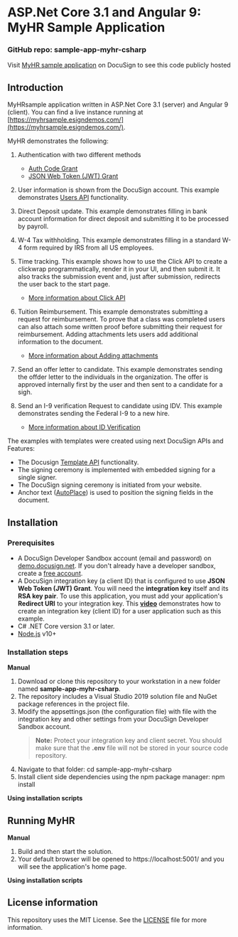 # ASP.Net Core 3.1 and Angular 9: MyHR Sample Application

### GitHub repo: sample-app-myhr-csharp
Visit [MyHR sample application](https://myhrsample.esigndemos.com/) on DocuSign to see this code publicly hosted

## Introduction
MyHRsample application written in ASP.Net Core 3.1 (server) and Angular 9 (client). You can find a live instance running at [https://myhrsample.esigndemos.com/](https://myhrsample.esigndemos.com/).

MyHR demonstrates the following:
1. Authentication with two different methods
    * [Auth Code Grant](https://developers.docusign.com/esign-rest-api/guides/authentication/oauth2-code-grant)
    * [JSON Web Token (JWT) Grant](https://developers.docusign.com/esign-rest-api/guides/authentication/oauth2-jsonwebtoken)

2. User information is shown from the DocuSign account. This example demonstrates  [Users API](https://developers.docusign.com/esign-rest-api/guides/authentication/user-info-endpoints) functionality.

3. Direct Deposit update. This example demonstrates filling in bank account information for direct deposit and submitting it to be processed by payroll.

4. W-4 Tax withholding. This example demonstrates filling in a standard W-4 form required by IRS from all US employees.

5. Time tracking. This example shows how to use the Click API to create a clickwrap programmatically, render it in your UI, and then submit it. It also tracks the submission event and, just after submission, redirects the user back to the start page.  
   * [More information about Click API](https://developers.docusign.com/click-api)
6.	Tuition Reimbursement. This example demonstrates submitting a request for reimbursement. To prove that a class was completed users can also attach some written proof before submitting their request for reimbursement. Adding attachments lets users add additional information to the document.
     * [More information about Adding attachments](https://support.docusign.com/en/guides/signer-guide-signing-adding-attachments-new)
7. Send an offer letter to candidate. This example demonstrates sending the offder letter to the individuals in the organization. The offer is approved internally first by the user and then sent to a candidate for a sigh.

8. Send an I-9 verification Request to candidate using IDV. This example demonstrates sending the Federal I-9 to a new hire.
   * [More information about ID Verification](https://developers.docusign.com/esign-rest-api/guides/concepts/recipient-authentication#id-verification-idv)

The examples with templates were created using next DocuSign APIs and Features:
   * The Docusign [Template API](https://developers.docusign.com/esign-rest-api/code-examples/code-example-create-template) functionality.
   * The signing ceremony is implemented with embedded signing for a single signer.
   * The DocuSign signing ceremony is initiated from your website.  
   * Anchor text ([AutoPlace](https://support.docusign.com/en/guides/AutoPlace-New-DocuSign-Experience)) is used to position the signing fields in the document.

## Installation

### Prerequisites
* A DocuSign Developer Sandbox account (email and password) on [demo.docusign.net](https://demo.docusign.net). If you don't already have a developer sandbox, create a [free account](https://go.docusign.com/sandbox/productshot/?elqCampaignId=16535).
* A DocuSign integration key (a client ID) that is configured to use **JSON Web Token (JWT) Grant**.
   You will need the **integration key** itself and its **RSA key pair**. To use this application, you must add your application's **Redirect URI** to your integration key. This [**video**](https://www.youtube.com/watch?v=GgDqa7-L0yo) demonstrates how to create an integration key (client ID) for a user application such as this example.
* C# .NET Core version 3.1 or later.
* [Node.js](https://nodejs.org/) v10+

### Installation steps
**Manual**
1. Download or clone this repository to your workstation in a new folder named **sample-app-myhr-csharp**.
2. The repository includes a Visual Studio 2019 solution file and NuGet package references in the project file.
3. Modify the appsettings.json (the configuration file) with file with the integration key and other settings from your DocuSign Developer Sandbox account.
    > **Note:** Protect your integration key and client secret. You should make sure that the **.env** file will not be stored in your source code repository.
4. Navigate to that folder: cd sample-app-myhr-csharp
5. Install client side dependencies using the npm package manager: npm install

**Using installation scripts**

## Running MyHR
**Manual**
1. Build and then start the solution.
2. Your default browser will be opened to https://localhost:5001/ and you will see the application's home page.

**Using installation scripts**

## License information
This repository uses the MIT License. See the [LICENSE](./LICENSE) file for more information.